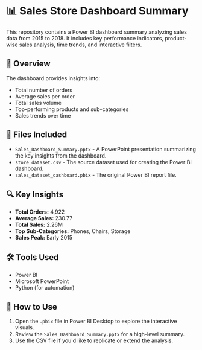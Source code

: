 
# 📊 Sales Store Dashboard Summary

This repository contains a Power BI dashboard summary analyzing sales data from 2015 to 2018. It includes key performance indicators, product-wise sales analysis, time trends, and interactive filters.

## 🧾 Overview

The dashboard provides insights into:
- Total number of orders
- Average sales per order
- Total sales volume
- Top-performing products and sub-categories
- Sales trends over time

## 📂 Files Included

- `Sales_Dashboard_Summary.pptx` - A PowerPoint presentation summarizing the key insights from the dashboard.
- `store_dataset.csv` - The source dataset used for creating the Power BI dashboard.
- `sales_dataset_dashboard.pbix` - The original Power BI report file.

## 🔍 Key Insights

- **Total Orders:** 4,922  
- **Average Sales:** 230.77  
- **Total Sales:** 2.26M  
- **Top Sub-Categories:** Phones, Chairs, Storage  
- **Sales Peak:** Early 2015  

## 🛠️ Tools Used

- Power BI
- Microsoft PowerPoint
- Python (for automation)

## 📎 How to Use

1. Open the `.pbix` file in Power BI Desktop to explore the interactive visuals.
2. Review the `Sales_Dashboard_Summary.pptx` for a high-level summary.
3. Use the CSV file if you'd like to replicate or extend the analysis.

